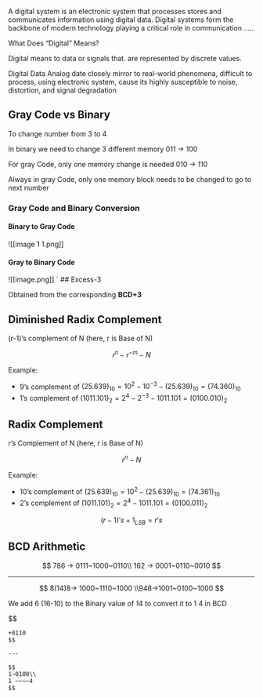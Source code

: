 
A digital system is an electronic system that processes stores and communicates information using digital data. 
Digital systems form the backbone of modern technology playing a critical role in communication …..

What Does “Digital” Means?

Digital means  to data or signals that. are represented by discrete values.

Digital Data
Analog date  closely mirror to real-world phenomena, difficult to process, using electronic system, cause its highly susceptible to noise, distortion, and signal degradation

## Gray Code vs Binary

To change number from 3 to 4

In binary we need to change 3 different memory 011 → 100

For gray Code, only one memory change is needed 010 → 110

Always in gray Code, only one memory block needs to be changed to go to next number

### Gray Code and Binary Conversion

<h4>Binary to Gray Code</h4>

![[image 1 1.png]]

<h4> Gray to Binary Code</h4>
![[image.png]]
`
## Excess-3

Obtained from the corresponding **BCD+3**

## Diminished Radix Complement

(r-1)’s complement of N (here, r is Base of N)

$$
r^n-r^{-m} - N
$$

Example:

- 9’s complement of $(25.639)_{10}= 10^2 - 10^{-3} - (25.639)_{10} = (74.360)_{10}$
- 1’s complement of $(1011.101)_2 = 2^4 - 2^{-3}-1011.101 = (0100.010)_2$

## Radix Complement

r’s Complement of N (here, r is Base of N)

$$
r^n-N
$$

Example:

- 10’s complement of $(25.639)_{10}= 10^2  - (25.639)_{10} = (74.361)_{10}$
- 2’s complement of $(1011.101)_2 = 2^4-1011.101 = (0100.011)_2$

$$
(r-1)'s + 1_{LSB} = r's
$$

## BCD Arithmetic

$$
786 -> 0111~1000~0110\\
162 -> 0001~0110~0010
$$

---

$$
8(14)8-> 1000~1110~1000
\\948->1001~0100~1000
$$

We add 6 (16-10) to the Binary value of 14 to convert it to 1 4 in BCD

$$
~~~1110\\
+0110
$$

---

$$
1~0100\\
1 ~~~~4
$$